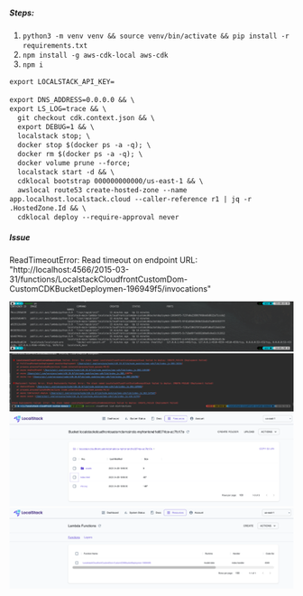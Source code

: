 ##### Steps:
1. `python3 -m venv venv && source venv/bin/activate && pip install -r requirements.txt`
2. `npm install -g aws-cdk-local aws-cdk`
3. `npm i`
```shell
export LOCALSTACK_API_KEY= 

export DNS_ADDRESS=0.0.0.0 && \
export LS_LOG=trace && \
  git checkout cdk.context.json && \
  export DEBUG=1 && \
  localstack stop; \
  docker stop $(docker ps -a -q); \
  docker rm $(docker ps -a -q); \
  docker volume prune --force;
  localstack start -d && \
  cdklocal bootstrap 000000000000/us-east-1 && \
  awslocal route53 create-hosted-zone --name app.localhost.localstack.cloud --caller-reference r1 | jq -r .HostedZone.Id && \
  cdklocal deploy --require-approval never
```
##### Issue
ReadTimeoutError: Read timeout on endpoint URL: "http://localhost:4566/2015-03-31/functions/LocalstackCloudfrontCustomDom-CustomCDKBucketDeploymen-196949f5/invocations"

![img.png](img.png)
![img_1.png](img_1.png)
![img_2.png](img_2.png)
![img_3.png](img_3.png)